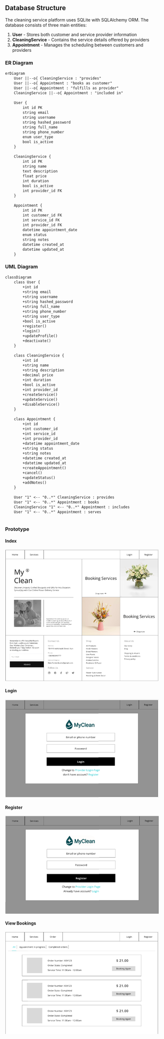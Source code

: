 
## Database Structure

The cleaning service platform uses SQLite with SQLAlchemy ORM. The database consists of three main entities:

1. **User** - Stores both customer and service provider information
2. **CleaningService** - Contains the service details offered by providers
3. **Appointment** - Manages the scheduling between customers and providers

### ER Diagram

```mermaid
erDiagram
    User ||--o{ CleaningService : "provides"
    User ||--o{ Appointment : "books as customer"
    User ||--o{ Appointment : "fulfills as provider"
    CleaningService ||--o{ Appointment : "included in"
    
    User {
        int id PK
        string email
        string username
        string hashed_password
        string full_name
        string phone_number
        enum user_type
        bool is_active
    }
    
    CleaningService {
        int id PK
        string name
        text description
        float price
        int duration
        bool is_active
        int provider_id FK
    }
    
    Appointment {
        int id PK
        int customer_id FK
        int service_id FK
        int provider_id FK
        datetime appointment_date
        enum status
        string notes
        datetime created_at
        datetime updated_at
    }
```

### UML Diagram
```mermaid
classDiagram
    class User {
        +int id
        +string email
        +string username
        +string hashed_password
        +string full_name
        +string phone_number
        +string user_type
        +bool is_active
        +register()
        +login()
        +updateProfile()
        +deactivate()
    }

    class CleaningService {
        +int id
        +string name
        +string description
        +decimal price
        +int duration
        +bool is_active
        +int provider_id
        +createService()
        +updateService()
        +disableService()
    }

    class Appointment {
        +int id
        +int customer_id
        +int service_id
        +int provider_id
        +datetime appointment_date
        +string status
        +string notes
        +datetime created_at
        +datetime updated_at
        +createAppointment()
        +cancel()
        +updateStatus()
        +addNotes()
    }

    User "1" <-- "0..*" CleaningService : provides
    User "1" <-- "0..*" Appointment : books
    CleaningService "1" <-- "0..*" Appointment : includes
    User "1" <-- "0..*" Appointment : serves


```

### Prototype

#### Index
![Index Design](images/indexDesign.png)

#### Login
![Login Page](images/Login.png)

#### Register
![Register Page](images/Register.png)

#### View Bookings
![View Bookings](images/ViewAssignedBooking.png)